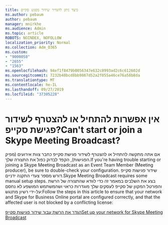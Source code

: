 ```yaml
---
title: כיצד ניתן להגדיר שידור מפגש סקייפ
ms.author: pebaum
author: pebaum
manager: mnirkhe
ms.audience: Admin
ms.topic: article
ROBOTS: NOINDEX, NOFOLLOW
localization_priority: Normal
ms.collection: Adm_O365
ms.custom:
- "9000058"
- "2655"
- "1563"
ms.openlocfilehash: 94ef1f8479b0056347e632c8993ad2c6c612602d
ms.sourcegitcommit: 7232b48bcd8bb9867d52a2f055a46ce76a58b8da
ms.translationtype: MT
ms.contentlocale: he-IL
ms.lasthandoff: 09/27/2019
ms.locfileid: "37305228"
---
```

# <a name="cant-start-or-join-a-skype-meeting-broadcast"></a><span data-ttu-id="73c85-102">אין אפשרות להתחיל או להצטרף לשידור פגישת סקייפ?</span><span class="sxs-lookup"><span data-stu-id="73c85-102">Can't start or join a Skype Meeting Broadcast?</span></span>

<span data-ttu-id="73c85-103">אם אתה מתקשה להתחיל או להצטרף לשידור פגישת סקייפ כחבר צוות אירועים (מפיק הפגישות), הקפד לבדוק כפול את התצורה שלך.</span><span class="sxs-lookup"><span data-stu-id="73c85-103">If you're having trouble starting or joining a Skype Meeting Broadcast as an Event Team Member (Meeting producer), be sure to double-check your configuration.</span></span> <span data-ttu-id="73c85-104">שידור פגישות סקייפ דורש מספר צעדי התקנה ידניים.</span><span class="sxs-lookup"><span data-stu-id="73c85-104">Skype Meeting Broadcast requires some manual setup steps.</span></span> <span data-ttu-id="73c85-105">בצע את השלבים במאמר זה כדי לוודא שהתצורה של הרשת והפורטל המקוון של סקייפ לעסקים שלך מוגדרות כראוי ושהמשתמש המושפע לא נחסם על-ידי רשיון מתנגש:</span><span class="sxs-lookup"><span data-stu-id="73c85-105">Follow the steps in this article to ensure that your network and Skype for Business Online portal are configured correctly, and that the affected user is not blocked by a conflicting license:</span></span>

[<span data-ttu-id="73c85-106">הגדר את הרשת עבור שידור פגישות סקייפ</span><span class="sxs-lookup"><span data-stu-id="73c85-106">Set up your network for Skype Meeting Broadcast</span></span>](https://docs.microsoft.com/SkypeForBusiness/set-up-your-network-for-skype-meeting-broadcast/set-up-your-network-for-skype-meeting-broadcast)